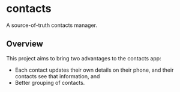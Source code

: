 # contacts

A source-of-truth contacts manager.

## Overview

This project aims to bring two advantages to the contacts app:

- Each contact updates their own details on their phone, and their contacts see that information, and
- Better grouping of contacts.

